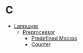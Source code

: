 # C
- [Language](Language/README.md)
  - [Preprocessor](Language/Preprocessor/README.md)
    - [Predefined Macros](Language/Preprocessor/Predefined%20Macros.md)
    - [Counter](Language/Preprocessor/Counter.md)